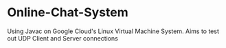 # Online-Chat-System
Using Javac on Google Cloud's Linux Virtual Machine System. Aims to test out UDP Client and Server connections
